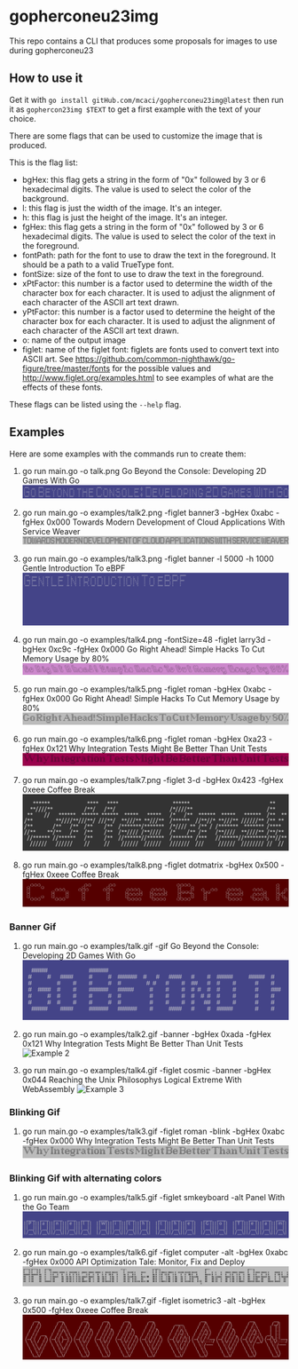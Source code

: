 # gopherconeu23img
This repo contains a CLI that produces some proposals for images to use during gopherconeu23

## How to use it

Get it with `go install gitHub.com/mcaci/gopherconeu23img@latest` then run it as `gophercon23img $TEXT` to get a first example with the text of your choice.

There are some flags that can be used to customize the image that is produced.

This is the flag list:

- bgHex: this flag gets a string in the form of "0x" followed by 3 or 6 hexadecimal digits. The value is used to select the color of the background.
- l: this flag is just the width of the image. It's an integer.
- h: this flag is just the height of the image. It's an integer.
- fgHex: this flag gets a string in the form of "0x" followed by 3 or 6 hexadecimal digits. The value is used to select the color of the text in the foreground.
- fontPath: path for the font to use to draw the text in the foreground. It should be a path to a valid TrueType font.
- fontSize: size of the font to use to draw the text in the foreground.
- xPtFactor: this number is a factor used to determine the width of the character box for each character. It is used to adjust the alignment of each character of the ASCII art text drawn.
- yPtFactor: this number is a factor used to determine the height of the character box for each character. It is used to adjust the alignment of each character of the ASCII art text drawn.
- o: name of the output image
- figlet: name of the figlet font: figlets are fonts used to convert text into ASCII art. See https://github.com/common-nighthawk/go-figure/tree/master/fonts for the possible values and http://www.figlet.org/examples.html to see examples of what are the effects of these fonts.

These flags can be listed using the `--help` flag.

## Examples

Here are some examples with the commands run to create them:

1. go run main.go -o talk.png Go Beyond the Console: Developing 2D Games With Go
![Example 1](./examples/talk.png)

2. go run main.go -o examples/talk2.png -figlet banner3 -bgHex 0xabc -fgHex 0x000 Towards Modern Development of Cloud Applications With Service Weaver
![Example 2](./examples/talk2.png)

3. go run main.go -o examples/talk3.png -figlet banner -l 5000 -h 1000 Gentle Introduction To eBPF
![Example 3](./examples/talk3.png)

4. go run main.go -o examples/talk4.png -fontSize=48 -figlet larry3d -bgHex 0xc9c -fgHex 0x000 Go Right Ahead! Simple Hacks To Cut Memory Usage by 80%
![Example 4](./examples/talk4.png)

5. go run main.go -o examples/talk5.png -figlet roman -bgHex 0xabc -fgHex 0x000 Go Right Ahead! Simple Hacks To Cut Memory Usage by 80%
![Example 5](./examples/talk5.png)

6. go run main.go -o examples/talk6.png -figlet roman -bgHex 0xa23 -fgHex 0x121 Why Integration Tests Might Be Better Than Unit Tests
![Example 6](./examples/talk6.png)

7. go run main.go -o examples/talk7.png -figlet 3-d -bgHex 0x423 -fgHex 0xeee Coffee Break
![Example 7](./examples/talk7.png)

8. go run main.go -o examples/talk8.png -figlet dotmatrix -bgHex 0x500 -fgHex 0xeee Coffee Break 
![Example 8](./examples/talk8.png)

### Banner Gif

1. go run main.go -o examples/talk.gif -gif Go Beyond the Console: Developing 2D Games With Go
![Example 1](./examples/talk.gif)

2. go run main.go -o examples/talk2.gif -banner -bgHex 0xada -fgHex 0x121 Why Integration Tests Might Be Better Than Unit Tests
![Example 2](./examples/talk2.gif)

3. go run main.go -o examples/talk4.gif -figlet cosmic -banner -bgHex 0x044 Reaching the Unix Philosophys Logical Extreme With WebAssembly
![Example 3](./examples/talk4.gif)

### Blinking Gif

1. go run main.go -o examples/talk3.gif -figlet roman -blink -bgHex 0xabc -fgHex 0x000 Why Integration Tests Might Be Better Than Unit Tests
![Example 1](./examples/talk3.gif)

### Blinking Gif with alternating colors 

1. go run main.go -o examples/talk5.gif -figlet smkeyboard -alt Panel With the Go Team
![Example 1](./examples/talk5.gif)

2. go run main.go -o examples/talk6.gif -figlet computer -alt -bgHex 0xabc -fgHex 0x000 API Optimization Tale: Monitor, Fix and Deploy
![Example 2](./examples/talk6.gif)

3. go run main.go -o examples/talk7.gif -figlet isometric3 -alt -bgHex 0x500 -fgHex 0xeee Coffee Break
![Example 3](./examples/talk7.gif)
